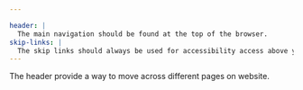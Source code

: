 ```yaml
---

header: |
  The main navigation should be found at the top of the browser.
skip-links: |
  The skip links should always be used for accessibility access above your header.
---
```


The header provide a way to move across different pages on website.
